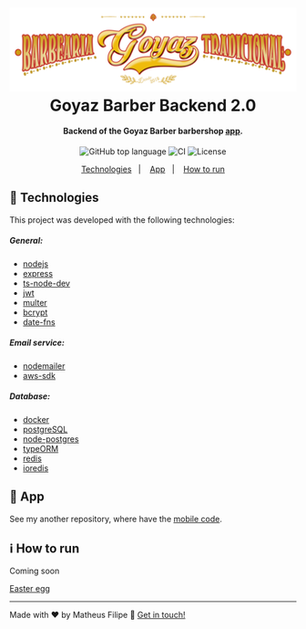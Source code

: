 <h1 align="center">
    <img alt="Goyaz Barber" src="./.github/assets/logo3.png" />
    <br>
    Goyaz Barber Backend 2.0
</h1>

<h4 align="center">
    Backend of the Goyaz Barber barbershop <a href="https://github.com/matheusf31/goyaz-barber-2">app</a>.
</h4>

<p align="center">
  <img alt="GitHub top language" src="https://img.shields.io/github/languages/top/matheusf31/goyaz-barber-backend-2">
  
  <img alt="CI" src="https://github.com/matheusf31/goyaz-barber-backend-2/workflows/CI/badge.svg">
  
  <img alt="License" src="https://img.shields.io/github/license/matheusf31/goyaz-barber-backend-2">
</p>

<p align="center">
  <a href="#crystal_ball-technologies">Technologies</a>&nbsp;&nbsp;&nbsp;|&nbsp;&nbsp;&nbsp;
  <a href="#iphone-app">App</a>&nbsp;&nbsp;&nbsp;|&nbsp;&nbsp;&nbsp;
  <a href="#information_source-how-to-run">How to run</a>
</p>

## :crystal_ball: Technologies

This project was developed with the following technologies:

<h5>General:</h5>

- [nodejs](https://nodejs.org/)
- [express](https://expressjs.com/)
- [ts-node-dev](https://www.npmjs.com/package/ts-node-dev)
- [jwt](https://jwt.io/)
- [multer](https://github.com/expressjs/multer)
- [bcrypt](https://www.npmjs.com/package/bcrypt)
- [date-fns](https://date-fns.org/)

<h5>Email service:</h5>

- [nodemailer](https://nodemailer.com/about/)
- [aws-sdk](https://aws.amazon.com/pt/sdk-for-node-js/)

<h5>Database:</h5>

- [docker](https://www.docker.com/docker-community)
- [postgreSQL](https://www.postgresql.org/)
- [node-postgres](https://www.npmjs.com/package/pg)
- [typeORM](https://typeorm.io/)
- [redis](https://redis.io/)
- [ioredis](https://github.com/luin/ioredis)

## :iphone: App

See my another repository, where have the [mobile code](https://github.com/matheusf31/goyaz-barber-2).

## :information_source: How to run

Coming soon

<a href="https://goyazbarber.tecteu.com">Easter egg</a>

---

Made with ♥ by Matheus Filipe :wave: [Get in touch!](https://www.linkedin.com/in/matheus-filipe-351106186/)
